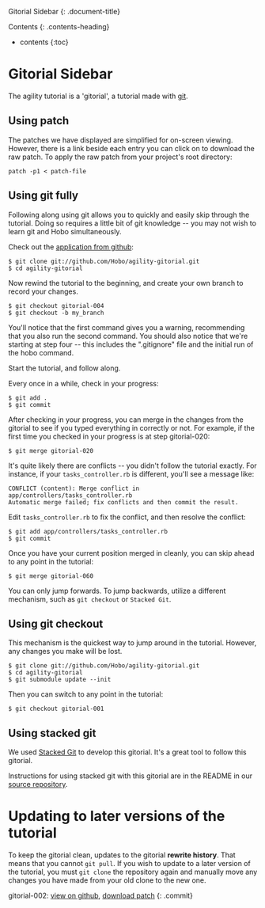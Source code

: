 


<a name='gitorial-sidebar'> </a>


Gitorial Sidebar
{: .document-title}

Contents
{: .contents-heading}

- contents
{:toc}

# Gitorial Sidebar

The agility tutorial is a 'gitorial', a tutorial made with
[git](http://www.git-scm.org/).

## Using patch

The patches we have displayed are simplified for on-screen viewing.
However, there is a link beside each entry you can click on to
download the raw patch.  To apply the raw patch from your project's
root directory:

    patch -p1 < patch-file

## Using git fully

Following along using git allows you to quickly and easily skip
through the tutorial.   Doing so requires a little bit of git
knowledge -- you may not wish to learn git and Hobo simultaneously.

Check out the [application from
github](http://github.com/Hobo/agility-gitorial/tree/master):

    $ git clone git://github.com/Hobo/agility-gitorial.git
    $ cd agility-gitorial

Now rewind the tutorial to the beginning, and create your own branch
to record your changes.

    $ git checkout gitorial-004
    $ git checkout -b my_branch

You'll notice that the first command gives you a warning, recommending
that you also run the second command.  You should also notice that
we're starting at step four -- this includes the ".gitignore" file and
the initial run of the hobo command.

Start the tutorial, and follow along.

Every once in a while, check in your progress:

    $ git add .
    $ git commit

After checking in your progress, you can merge in the changes from the
gitorial to see if you typed everything in correctly or not.  For
example, if the first time you checked in your progress is at step
gitorial-020:

    $ git merge gitorial-020

It's quite likely there are conflicts -- you didn't follow the
tutorial exactly.  For instance, if your `tasks_controller.rb` is
different, you'll see a message like:

    CONFLICT (content): Merge conflict in app/controllers/tasks_controller.rb
    Automatic merge failed; fix conflicts and then commit the result.

Edit `tasks_controller.rb` to fix the conflict, and then resolve the
conflict:

    $ git add app/controllers/tasks_controller.rb
    $ git commit

Once you have your current position merged in cleanly, you can skip
ahead to any point in the tutorial:

    $ git merge gitorial-060

You can only jump forwards.  To jump backwards, utilize a different
mechanism, such as `git checkout` or `Stacked Git`.

## Using git checkout

This mechanism is the quickest way to jump around in the tutorial.
However, any changes you make will be lost.

    $ git clone git://github.com/Hobo/agility-gitorial.git
    $ cd agility-gitorial
    $ git submodule update --init

Then you can switch to any point in the tutorial:

    $ git checkout gitorial-001

## Using stacked git

We used [Stacked Git](http://www.procode.org/stgit/) to develop this
gitorial.  It's a great tool to follow this gitorial.

Instructions for using stacked git with this gitorial are in the
README in our [source
repository](http://github.com/Hobo/agility-gitorial-patches/tree/master).

# Updating to later versions of the tutorial

To keep the gitorial clean, updates to the gitorial **rewrite
history**.  That means that you cannot `git pull`.  If you wish to
update to a later version of the tutorial, you must `git clone` the
repository again and manually move any changes you have made from your
old clone to the new one.


gitorial-002: [view on github](http://github.com/Hobo/agility-gitorial/commit/5928b5e08c17ba723baede6c13fb6dcfd8c443e1), [download patch](http://github.com/Hobo/agility-gitorial/commit/5928b5e08c17ba723baede6c13fb6dcfd8c443e1.patch)
{: .commit}
